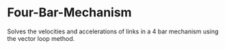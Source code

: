 # Four-Bar-Mechanism
Solves the velocities and accelerations of links in a 4 bar mechanism using the vector loop method.
